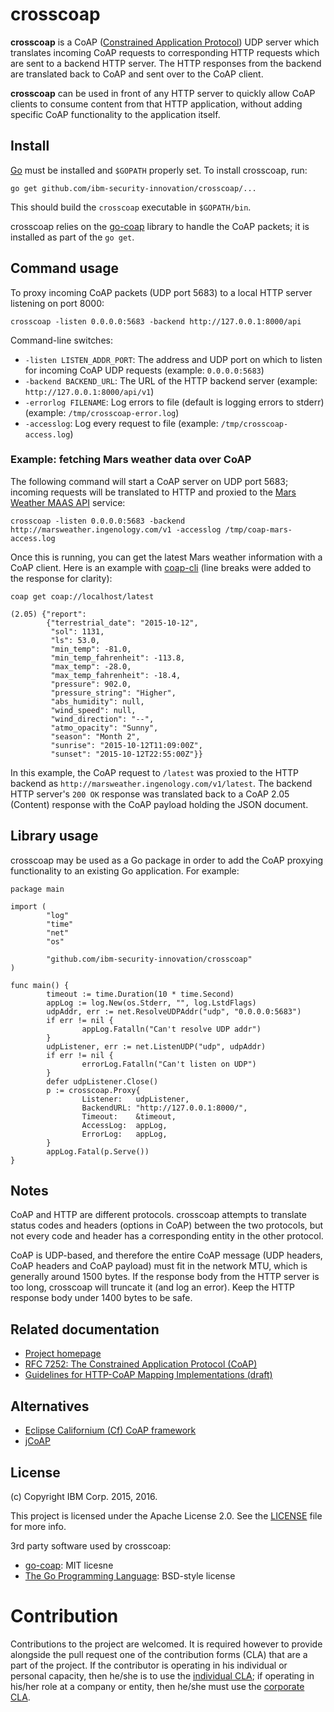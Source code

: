 # crosscoap

**crosscoap** is a CoAP ([Constrained Application Protocol][1]) UDP server
which translates incoming CoAP requests to corresponding HTTP requests which
are sent to a backend HTTP server.  The HTTP responses from the backend are
translated back to CoAP and sent over to the CoAP client.

**crosscoap** can be used in front of any HTTP server to quickly allow CoAP
clients to consume content from that HTTP application, without adding specific
CoAP functionality to the application itself.

[1]: https://en.wikipedia.org/wiki/Constrained_Application_Protocol


## Install

[Go][2] must be installed and `$GOPATH` properly set.  To install crosscoap,
run:

    go get github.com/ibm-security-innovation/crosscoap/...

This should build the `crosscoap` executable in `$GOPATH/bin`.

crosscoap relies on the [go-coap][3] library to handle the CoAP packets;
it is installed as part of the `go get`.

[2]: https://golang.org/doc/install
[3]: https://github.com/dustin/go-coap


## Command usage

To proxy incoming CoAP packets (UDP port 5683) to a local HTTP server listening
on port 8000:

    crosscoap -listen 0.0.0.0:5683 -backend http://127.0.0.1:8000/api

Command-line switches:

* `-listen LISTEN_ADDR_PORT`: The address and UDP port on which to listen for
  incoming CoAP UDP requests (example: `0.0.0.0:5683`)
* `-backend BACKEND_URL`: The URL of the HTTP backend server (example:
  `http://127.0.0.1:8000/api/v1`)
* `-errorlog FILENAME`: Log errors to file (default is logging errors to
  stderr) (example: `/tmp/crosscoap-error.log`)
* `-accesslog`: Log every request to file (example: `/tmp/crosscoap-access.log`)


### Example: fetching Mars weather data over CoAP

The following command will start a CoAP server on UDP port 5683; incoming
requests will be translated to HTTP and proxied to the [Mars Weather MAAS API][4]
service:

    crosscoap -listen 0.0.0.0:5683 -backend http://marsweather.ingenology.com/v1 -accesslog /tmp/coap-mars-access.log

Once this is running, you can get the latest Mars weather information with a
CoAP client.  Here is an example with [coap-cli][5] (line breaks were added to
the response for clarity):

    coap get coap://localhost/latest

    (2.05) {"report":
            {"terrestrial_date": "2015-10-12",
             "sol": 1131,
             "ls": 53.0,
             "min_temp": -81.0,
             "min_temp_fahrenheit": -113.8,
             "max_temp": -28.0,
             "max_temp_fahrenheit": -18.4,
             "pressure": 902.0,
             "pressure_string": "Higher",
             "abs_humidity": null,
             "wind_speed": null,
             "wind_direction": "--",
             "atmo_opacity": "Sunny",
             "season": "Month 2",
             "sunrise": "2015-10-12T11:09:00Z",
             "sunset": "2015-10-12T22:55:00Z"}}

In this example, the CoAP request to `/latest` was proxied to the HTTP backend
as `http://marsweather.ingenology.com/v1/latest`. The backend HTTP server's
`200 OK` response was translated back to a CoAP 2.05 (Content) response with
the CoAP payload holding the JSON document.

[4]: http://marsweather.ingenology.com/
[5]: https://github.com/mcollina/coap-cli


## Library usage

crosscoap may be used as a Go package in order to add the CoAP proxying
functionality to an existing Go application. For example:

    package main

    import (
            "log"
            "time"
            "net"
            "os"

            "github.com/ibm-security-innovation/crosscoap"
    )

    func main() {
            timeout := time.Duration(10 * time.Second)
            appLog := log.New(os.Stderr, "", log.LstdFlags)
            udpAddr, err := net.ResolveUDPAddr("udp", "0.0.0.0:5683")
            if err != nil {
                    appLog.Fatalln("Can't resolve UDP addr")
            }
            udpListener, err := net.ListenUDP("udp", udpAddr)
            if err != nil {
                    errorLog.Fatalln("Can't listen on UDP")
            }
            defer udpListener.Close()
            p := crosscoap.Proxy{
                    Listener:   udpListener,
                    BackendURL: "http://127.0.0.1:8000/",
                    Timeout:    &timeout,
                    AccessLog:  appLog,
                    ErrorLog:   appLog,
            }
            appLog.Fatal(p.Serve())
    }


## Notes

CoAP and HTTP are different protocols.  crosscoap attempts to translate status
codes and headers (options in CoAP) between the two protocols, but not every
code and header has a corresponding entity in the other protocol.

CoAP is UDP-based, and therefore the entire CoAP message (UDP headers, CoAP
headers and CoAP payload) must fit in the network MTU, which is generally
around 1500 bytes.  If the response body from the HTTP server is too long,
crosscoap will truncate it (and log an error).  Keep the HTTP response body
under 1400 bytes to be safe.


## Related documentation

* [Project homepage](https://developer.ibm.com/open/crosscoap/)
* [RFC 7252: The Constrained Application Protocol (CoAP)](https://tools.ietf.org/html/rfc7252)
* [Guidelines for HTTP-CoAP Mapping Implementations (draft)](https://tools.ietf.org/html/draft-ietf-core-http-mapping-07)


## Alternatives

* [Eclipse Californium (Cf) CoAP framework](https://github.com/eclipse/californium.core)
* [jCoAP](https://code.google.com/p/jcoap/)


## License

(c) Copyright IBM Corp. 2015, 2016.

This project is licensed under the Apache License 2.0.  See the
[LICENSE](LICENSE) file for more info.

3rd party software used by crosscoap:

* [go-coap](https://github.com/dustin/go-coap):  MIT licesne
* [The Go Programming Language](https://golang.org): BSD-style license


# Contribution

Contributions to the project are welcomed.  It is required however to provide
alongside the pull request one of the contribution forms (CLA) that are a part
of the project.  If the contributor is operating in his individual or personal
capacity, then he/she is to use the [individual CLA](./CLA-Individual.txt); if
operating in his/her role at a company or entity, then he/she must use the
[corporate CLA](CLA-Corporate.txt).
